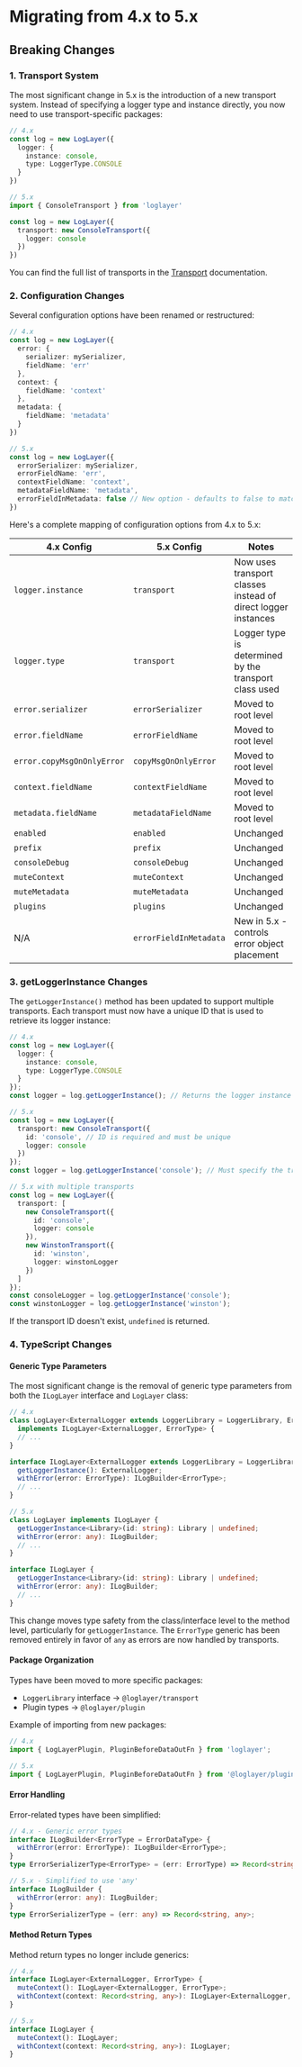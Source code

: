 # Migrating from 4.x to 5.x

## Breaking Changes

### 1. Transport System

The most significant change in 5.x is the introduction of a new transport system. Instead of specifying a logger type and instance directly, you now need to use transport-specific packages:

```typescript
// 4.x
const log = new LogLayer({
  logger: {
    instance: console,
    type: LoggerType.CONSOLE
  }
})

// 5.x
import { ConsoleTransport } from 'loglayer'

const log = new LogLayer({
  transport: new ConsoleTransport({
    logger: console
  })
})
```

You can find the full list of transports in the [Transport](https://loglayer.dev/docs/transports) documentation.

### 2. Configuration Changes

Several configuration options have been renamed or restructured:

```typescript
// 4.x
const log = new LogLayer({
  error: {
    serializer: mySerializer,
    fieldName: 'err'
  },
  context: {
    fieldName: 'context'
  },
  metadata: {
    fieldName: 'metadata'
  }
})

// 5.x
const log = new LogLayer({
  errorSerializer: mySerializer,
  errorFieldName: 'err',
  contextFieldName: 'context',
  metadataFieldName: 'metadata',
  errorFieldInMetadata: false // New option - defaults to false to match 4.x behavior
})
```

Here's a complete mapping of configuration options from 4.x to 5.x:

| 4.x Config | 5.x Config | Notes |
|------------|------------|-------|
| `logger.instance` | `transport` | Now uses transport classes instead of direct logger instances |
| `logger.type` | `transport` | Logger type is determined by the transport class used |
| `error.serializer` | `errorSerializer` | Moved to root level |
| `error.fieldName` | `errorFieldName` | Moved to root level |
| `error.copyMsgOnOnlyError` | `copyMsgOnOnlyError` | Moved to root level |
| `context.fieldName` | `contextFieldName` | Moved to root level |
| `metadata.fieldName` | `metadataFieldName` | Moved to root level |
| `enabled` | `enabled` | Unchanged |
| `prefix` | `prefix` | Unchanged |
| `consoleDebug` | `consoleDebug` | Unchanged |
| `muteContext` | `muteContext` | Unchanged |
| `muteMetadata` | `muteMetadata` | Unchanged |
| `plugins` | `plugins` | Unchanged |
| N/A | `errorFieldInMetadata` | New in 5.x - controls error object placement |

### 3. getLoggerInstance Changes

The `getLoggerInstance()` method has been updated to support multiple transports. Each transport must now have a unique ID that is used to retrieve its logger instance:

```typescript
// 4.x
const log = new LogLayer({
  logger: {
    instance: console,
    type: LoggerType.CONSOLE
  }
});
const logger = log.getLoggerInstance(); // Returns the logger instance directly

// 5.x
const log = new LogLayer({
  transport: new ConsoleTransport({
    id: 'console', // ID is required and must be unique
    logger: console
  })
});
const logger = log.getLoggerInstance('console'); // Must specify the transport ID

// 5.x with multiple transports
const log = new LogLayer({
  transport: [
    new ConsoleTransport({
      id: 'console',
      logger: console
    }),
    new WinstonTransport({
      id: 'winston',
      logger: winstonLogger
    })
  ]
});
const consoleLogger = log.getLoggerInstance('console');
const winstonLogger = log.getLoggerInstance('winston');
```

If the transport ID doesn't exist, `undefined` is returned.

### 4. TypeScript Changes

#### Generic Type Parameters

The most significant change is the removal of generic type parameters from both the `ILogLayer` interface and `LogLayer` class:

```typescript
// 4.x
class LogLayer<ExternalLogger extends LoggerLibrary = LoggerLibrary, ErrorType = ErrorDataType> 
  implements ILogLayer<ExternalLogger, ErrorType> {
  // ...
}

interface ILogLayer<ExternalLogger extends LoggerLibrary = LoggerLibrary, ErrorType = ErrorDataType> {
  getLoggerInstance(): ExternalLogger;
  withError(error: ErrorType): ILogBuilder<ErrorType>;
  // ...
}

// 5.x
class LogLayer implements ILogLayer {
  getLoggerInstance<Library>(id: string): Library | undefined;
  withError(error: any): ILogBuilder;
  // ...
}

interface ILogLayer {
  getLoggerInstance<Library>(id: string): Library | undefined;
  withError(error: any): ILogBuilder;
  // ...
}
```

This change moves type safety from the class/interface level to the method level, particularly for `getLoggerInstance`. The `ErrorType` generic has been removed entirely in favor of `any` as errors are now handled by transports.

#### Package Organization

Types have been moved to more specific packages:
- `LoggerLibrary` interface → `@loglayer/transport`
- Plugin types → `@loglayer/plugin`

Example of importing from new packages:
```typescript
// 4.x
import { LogLayerPlugin, PluginBeforeDataOutFn } from 'loglayer';

// 5.x
import { LogLayerPlugin, PluginBeforeDataOutFn } from '@loglayer/plugin';
```

#### Error Handling

Error-related types have been simplified:

```typescript
// 4.x - Generic error types
interface ILogBuilder<ErrorType = ErrorDataType> {
  withError(error: ErrorType): ILogBuilder<ErrorType>;
}
type ErrorSerializerType<ErrorType> = (err: ErrorType) => Record<string, any>;

// 5.x - Simplified to use 'any'
interface ILogBuilder {
  withError(error: any): ILogBuilder;
}
type ErrorSerializerType = (err: any) => Record<string, any>;
```

#### Method Return Types

Method return types no longer include generics:

```typescript
// 4.x
interface ILogLayer<ExternalLogger, ErrorType> {
  muteContext(): ILogLayer<ExternalLogger, ErrorType>;
  withContext(context: Record<string, any>): ILogLayer<ExternalLogger, ErrorType>;
}

// 5.x
interface ILogLayer {
  muteContext(): ILogLayer;
  withContext(context: Record<string, any>): ILogLayer;
}
```
